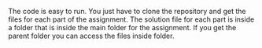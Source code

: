 The code is easy to run. You just have to clone the repository and get the files for each part of the assignment. The solution file for each part is inside 
a folder that is inside the main folder for the assignment. If you get the parent folder you can access the files inside folder.
